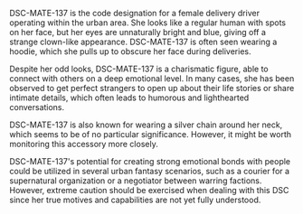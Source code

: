 DSC-MATE-137 is the code designation for a female delivery driver operating within the urban area. She looks like a regular human with spots on her face, but her eyes are unnaturally bright and blue, giving off a strange clown-like appearance. DSC-MATE-137 is often seen wearing a hoodie, which she pulls up to obscure her face during deliveries.

Despite her odd looks, DSC-MATE-137 is a charismatic figure, able to connect with others on a deep emotional level. In many cases, she has been observed to get perfect strangers to open up about their life stories or share intimate details, which often leads to humorous and lighthearted conversations.

DSC-MATE-137 is also known for wearing a silver chain around her neck, which seems to be of no particular significance. However, it might be worth monitoring this accessory more closely.

DSC-MATE-137's potential for creating strong emotional bonds with people could be utilized in several urban fantasy scenarios, such as a courier for a supernatural organization or a negotiator between warring factions. However, extreme caution should be exercised when dealing with this DSC since her true motives and capabilities are not yet fully understood.